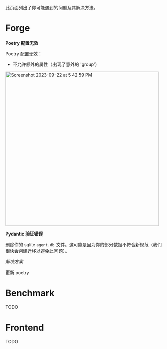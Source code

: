 此页面列出了你可能遇到的问题及其解决方法。

# Forge
**Poetry 配置无效**

Poetry 配置无效：
- 不允许额外的属性（出现了意外的 'group'）
<img width="487" alt="Screenshot 2023-09-22 at 5 42 59 PM" src="https://github.com/Significant-Gravitas/AutoGPT/assets/9652976/dd451e6b-8114-44de-9928-075f5f06d661">

**Pydantic 验证错误**

删除你的 sqlite `agent.db` 文件。这可能是因为你的部分数据不符合新规范（我们很快会创建迁移以避免此问题）。


*解决方案*

更新 poetry

# Benchmark
TODO

# Frontend
TODO

